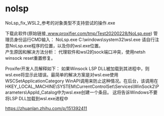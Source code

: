 # nolsp
NoLsp_fix_WSL2_参考的对象类型不支持尝试的操作.exe 

下载此软件(原始链接_www.proxifier.com/tmp/Test20200228/NoLsp.exe) 
管理员身份运行CMD输入：  NoLsp.exe C:\windows\system32\wsl.exe  请自行注意NoLsp.exe程序的位置，以及你的wsl.exe位置。  
产生原因和解决方法分析：  代理软件和wsl2的sock端口冲突，使用netsh winsock reset重置修复。 

Proxifer开发人员解释如下： 如果Winsock LSP DLL被加载到其进程中，则wsl.exe将显示此错误。最简单的解决方案是对wsl.exe使用WSCSetApplicationCategory WinAPI调用来防止这种情况。在后台，该调用在HKEY_LOCAL_MACHINE\SYSTEM\CurrentControlSet\Services\WinSock2\Parameters\AppId_Catalog中为wsl.exe创建一个条目。 这将告诉Windows不要将LSP DLL加载到wsl.exe进程中

https://zhuanlan.zhihu.com/p/151392411
